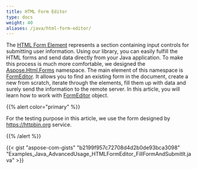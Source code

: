 ```yaml
---
title: HTML Form Editor
type: docs
weight: 40
aliases: /java/html-form-editor/
---
```


The [HTML Form Element](https://apireference.aspose.com/html/java/com.aspose.html/HTMLFormElement) represents a section containing input controls for submitting user information. Using our library, you can easily fulfill the HTML forms and send data directly from your Java application. To make this process is much more comfortable, we designed the [Aspose.Html.Forms](https://apireference.aspose.com/html/java/com.aspose.html.forms/package-frame) namespace. The main element of this namespace is [FormEditor](https://apireference.aspose.com/html/java/com.aspose.html.forms/FormEditor). It allows you to find an existing form in the document, create a new from scratch, iterate through the elements, fill them up with data and surely send the information to the remote server. In this article, you will learn how to work with [FormEditor](https://apireference.aspose.com/html/java/com.aspose.html.forms/FormEditor) object.

{{% alert color="primary" %}} 

For the testing purpose in this article, we use the form designed by <https://httpbin.org> service.

{{% /alert %}} 

{{< gist "aspose-com-gists" "b2199f957c72708d4d2b0de93bca3098" "Examples_Java_AdvancedUsage_HTMLFormEditor_FillFormAndSubmitIt.java" >}}



